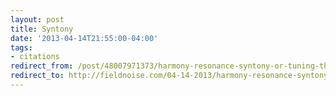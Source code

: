 ```yaml
---
layout: post 
title: Syntony 
date: '2013-04-14T21:55:00-04:00' 
tags: 
- citations 
redirect_from: /post/48007971373/harmony-resonance-syntony-or-tuning-these-are/
redirect_to: http://fieldnoise.com/04-14-2013/harmony-resonance-syntony-or-tuning-these-are/
---
```


